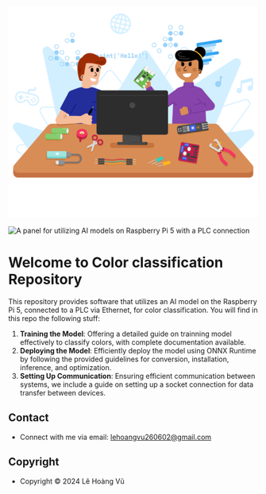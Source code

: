 ![`A panel for utilizing AI models on Raspberry Pi 5 with a PLC connection`](https://github.com/leehoanzu/color-classification/blob/main/screen-shots/panel.png)

<img  width="200"  src="(https://github.com/leehoanzu/color-classification/blob/main/screen-shots/panel.png" alt="A panel for utilizing AI models on Raspberry Pi 5 with a PLC connection">


# Welcome to Color classification Repository

This repository provides software that utilizes an AI model on the Raspberry Pi 5, connected to a PLC via Ethernet, for color classification. You will find in this repo the following stuff:

1. **Training the Model**: Offering a detailed guide on trainning model effectively to classify colors, with complete documentation available.
2. **Deploying the Model**: Efficiently deploy the model using ONNX Runtime by following the provided guidelines for conversion, installation, inference, and optimization.
3.  **Setting Up Communication**: Ensuring efficient communication between systems, we include a guide on setting up a socket connection for data transfer between devices.

## Contact

* Connect with me via email: lehoangvu260602@gmail.com

## Copyright

* Copyright &#169; 2024 Lê Hoàng Vũ